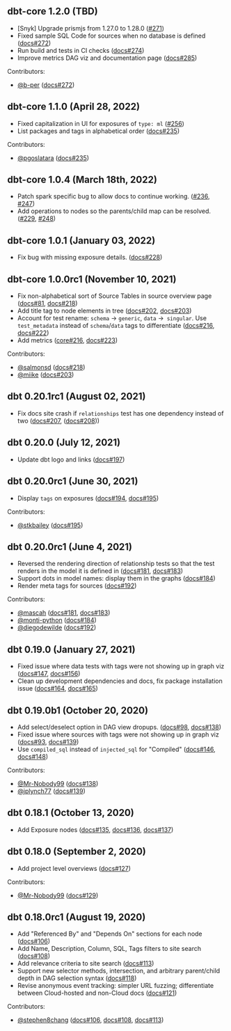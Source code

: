 ## dbt-core 1.2.0 (TBD)
- [Snyk] Upgrade prismjs from 1.27.0 to 1.28.0 ([#271](https://github.com/dbt-labs/dbt-docs/issues/271))
- Fixed sample SQL Code for sources when no database is defined ([docs#272](https://github.com/dbt-labs/dbt-docs/pull/272))
- Run build and tests in CI checks ([docs#274](https://github.com/dbt-labs/dbt-docs/pull/274))
- Improve metrics DAG viz and documentation page ([docs#285](https://github.com/dbt-labs/dbt-docs/pull/285))

Contributors:
- [@b-per](https://github.com/b-per) ([docs#272](https://github.com/dbt-labs/dbt-docs/pull/272))

## dbt-core 1.1.0 (April 28, 2022)
- Fixed capitalization in UI for exposures of `type: ml` ([#256](https://github.com/dbt-labs/dbt-docs/issues/256))
- List packages and tags in alphabetical order ([docs#235](https://github.com/dbt-labs/dbt-docs/pull/235))

Contributors:
- [@pgoslatara](https://github.com/pgoslatara) ([docs#235](https://github.com/dbt-labs/dbt-docs/pull/235))

## dbt-core 1.0.4 (March 18th, 2022)

- Patch spark specific bug to allow docs to continue working. ([#236](https://github.com/dbt-labs/dbt-docs/issues/236), [#247](https://github.com/dbt-labs/dbt-docs/pull/247))
- Add operations to nodes so the parents/child map can be resolved. ([#229](https://github.com/dbt-labs/dbt-docs/issues/229), [#248](https://github.com/dbt-labs/dbt-docs/pull/248))

## dbt-core 1.0.1 (January 03, 2022)

- Fix bug with missing exposure details. ([docs#228](https://github.com/dbt-labs/dbt-docs/pull/228))

## dbt-core 1.0.0rc1 (November 10, 2021)

- Fix non-alphabetical sort of Source Tables in source overview page ([docs#81](https://github.com/dbt-labs/dbt-docs/issues/81), [docs#218](https://github.com/dbt-labs/dbt-docs/pull/218))
- Add title tag to node elements in tree ([docs#202](https://github.com/dbt-labs/dbt-docs/issues/202), [docs#203](https://github.com/dbt-labs/dbt-docs/pull/203))
- Account for test rename: `schema` &rarr; `generic`, `data` &rarr;` singular`. Use `test_metadata` instead of `schema`/`data` tags to differentiate ([docs#216](https://github.com/dbt-labs/dbt-docs/issues/216), [docs#222](https://github.com/dbt-labs/dbt-docs/pull/222))
- Add metrics ([core#216](https://github.com/dbt-labs/dbt-core/issues/4235), [docs#223](https://github.com/dbt-labs/dbt-docs/pull/223))

Contributors:
- [@salmonsd](https://github.com/salmonsd) ([docs#218](https://github.com/dbt-labs/dbt-docs/pull/218))
- [@miike](https://github.com/miike) ([docs#203](https://github.com/dbt-labs/dbt-docs/pull/203))

## dbt 0.20.1rc1 (August 02, 2021)

- Fix docs site crash if `relationships` test has one dependency instead of two ([docs#207](https://github.com/dbt-labs/dbt-docs/issues/207), ([docs#208](https://github.com/dbt-labs/dbt-docs/issues/208)))

## dbt 0.20.0 (July 12, 2021)

- Update dbt logo and links ([docs#197](https://github.com/fishtown-analytics/dbt-docs/issues/197))

## dbt 0.20.0rc1 (June 30, 2021)

- Display `tags` on exposures ([docs#194](https://github.com/fishtown-analytics/dbt-docs/issues/194), [docs#195](https://github.com/fishtown-analytics/dbt-docs/issues/195))

Contributors:
- [@stkbailey](https://github.com/stkbailey) ([docs#195](https://github.com/fishtown-analytics/dbt-docs/issues/195))

## dbt 0.20.0rc1 (June 4, 2021)
- Reversed the rendering direction of relationship tests so that the test renders in the model it is defined in ([docs#181](https://github.com/fishtown-analytics/dbt-docs/issues/181), [docs#183](https://github.com/fishtown-analytics/dbt-docs/pull/183))
- Support dots in model names: display them in the graphs ([docs#184](https://github.com/fishtown-analytics/dbt-docs/issues/184))
- Render meta tags for sources ([docs#192](https://github.com/fishtown-analytics/dbt-docs/issues/192))

Contributors:
- [@mascah](https://github.com/mascah) ([docs#181](https://github.com/fishtown-analytics/dbt-docs/issues/181), [docs#183](https://github.com/fishtown-analytics/dbt-docs/pull/183))
- [@monti-python](https://github.com/monti-python) ([docs#184](https://github.com/fishtown-analytics/dbt-docs/issues/184))
- [@diegodewilde](https://github.com/diegodewilde) ([docs#192](https://github.com/fishtown-analytics/dbt-docs/issues/192))

## dbt 0.19.0 (January 27, 2021)
- Fixed issue where data tests with tags were not showing up in graph viz ([docs#147](https://github.com/fishtown-analytics/dbt-docs/issues/147), [docs#156](https://github.com/fishtown-analytics/dbt-docs/pull/156))
- Clean up development dependencies and docs, fix package installation issue ([docs#164](https://github.com/fishtown-analytics/dbt-docs/issues/164), [docs#165](https://github.com/fishtown-analytics/dbt-docs/pull/165))

## dbt 0.19.0b1 (October 20, 2020)
- Add select/deselect option in DAG view dropups. ([docs#98](https://github.com/fishtown-analytics/dbt-docs/issues/98), [docs#138](https://github.com/fishtown-analytics/dbt-docs/pull/138))
- Fixed issue where sources with tags were not showing up in graph viz ([docs#93](https://github.com/fishtown-analytics/dbt-docs/issues/93), [docs#139](https://github.com/fishtown-analytics/dbt-docs/pull/139))
- Use `compiled_sql` instead of `injected_sql` for "Compiled" ([docs#146](https://github.com/fishtown-analytics/dbt-docs/issues/146), [docs#148](https://github.com/fishtown-analytics/dbt-docs/issues/148))

Contributors:
- [@Mr-Nobody99](https://github.com/Mr-Nobody99) ([docs#138](https://github.com/fishtown-analytics/dbt-docs/pull/138))
- [@jplynch77](https://github.com/jplynch77) ([docs#139](https://github.com/fishtown-analytics/dbt-docs/pull/139))

## dbt 0.18.1 (October 13, 2020)
- Add Exposure nodes ([docs#135](https://github.com/fishtown-analytics/dbt-docs/issues/135), [docs#136](https://github.com/fishtown-analytics/dbt-docs/pull/136), [docs#137](https://github.com/fishtown-analytics/dbt-docs/pull/137))

## dbt 0.18.0 (September 2, 2020)
- Add project level overviews ([docs#127](https://github.com/fishtown-analytics/dbt-docs/issues/127))

Contributors:
- [@Mr-Nobody99](https://github.com/Mr-Nobody99) ([docs#129](https://github.com/fishtown-analytics/dbt-docs/pull/129))

## dbt 0.18.0rc1 (August 19, 2020)

- Add "Referenced By" and "Depends On" sections for each node ([docs#106](https://github.com/fishtown-analytics/dbt-docs/pull/106))
- Add Name, Description, Column, SQL, Tags filters to site search ([docs#108](https://github.com/fishtown-analytics/dbt-docs/pull/108))
- Add relevance criteria to site search ([docs#113](https://github.com/fishtown-analytics/dbt-docs/pull/113))
- Support new selector methods, intersection, and arbitrary parent/child depth in DAG selection syntax ([docs#118](https://github.com/fishtown-analytics/dbt-docs/pull/118))
- Revise anonymous event tracking: simpler URL fuzzing; differentiate between Cloud-hosted and non-Cloud docs ([docs#121](https://github.com/fishtown-analytics/dbt-docs/pull/121))

Contributors:
- [@stephen8chang](https://github.com/stephen8chang) ([docs#106](https://github.com/fishtown-analytics/dbt-docs/pull/106), [docs#108](https://github.com/fishtown-analytics/dbt-docs/pull/108), [docs#113](https://github.com/fishtown-analytics/dbt-docs/pull/113))
